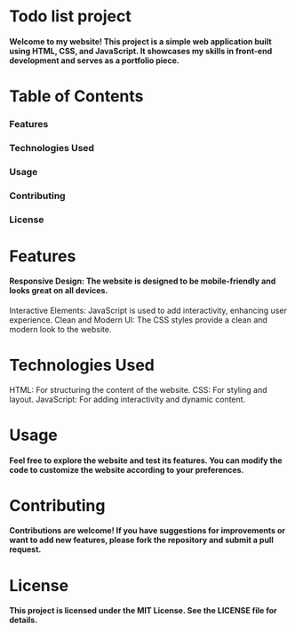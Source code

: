 # Todo list project
#### Welcome to my website! This project is a simple web application built using HTML, CSS, and JavaScript. It showcases my skills in front-end development and serves as a portfolio piece.

# Table of Contents
### Features
### Technologies Used
### Usage
### Contributing
### License

# Features
#### Responsive Design: The website is designed to be mobile-friendly and looks great on all devices.
Interactive Elements: JavaScript is used to add interactivity, enhancing user experience.
Clean and Modern UI: The CSS styles provide a clean and modern look to the website.

# Technologies Used
HTML: For structuring the content of the website.
CSS: For styling and layout.
JavaScript: For adding interactivity and dynamic content.

# Usage
#### Feel free to explore the website and test its features. You can modify the code to customize the website according to your preferences.

# Contributing
#### Contributions are welcome! If you have suggestions for improvements or want to add new features, please fork the repository and submit a pull request.

# License
#### This project is licensed under the MIT License. See the LICENSE file for details.
